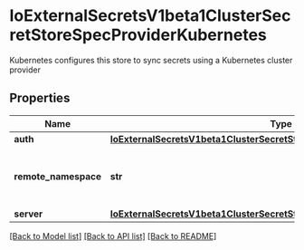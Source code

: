 # IoExternalSecretsV1beta1ClusterSecretStoreSpecProviderKubernetes

Kubernetes configures this store to sync secrets using a Kubernetes cluster provider
## Properties
Name | Type | Description | Notes
------------ | ------------- | ------------- | -------------
**auth** | [**IoExternalSecretsV1beta1ClusterSecretStoreSpecProviderKubernetesAuth**](IoExternalSecretsV1beta1ClusterSecretStoreSpecProviderKubernetesAuth.md) |  | 
**remote_namespace** | **str** | Remote namespace to fetch the secrets from | [optional] 
**server** | [**IoExternalSecretsV1beta1ClusterSecretStoreSpecProviderKubernetesServer**](IoExternalSecretsV1beta1ClusterSecretStoreSpecProviderKubernetesServer.md) |  | [optional] 

[[Back to Model list]](../README.md#documentation-for-models) [[Back to API list]](../README.md#documentation-for-api-endpoints) [[Back to README]](../README.md)



